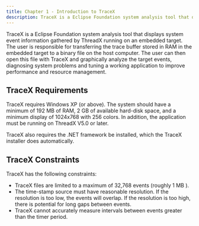 ```yaml
---
title: Chapter 1 - Introduction to TraceX
description: TraceX is a Eclipse Foundation system analysis tool that displays system event information gathered by ThreadX running on an embedded target. 
---
```



TraceX is a Eclipse Foundation system analysis tool that displays system event information gathered by ThreadX running on an embedded target. The
user is responsible for transferring the trace buffer stored in RAM in the embedded target to a binary file on the host computer. The user
can then open this file with TraceX and graphically analyze the target events, diagnosing system problems and tuning a working application to improve performance and resource management.

## TraceX Requirements

TraceX requires Windows XP (or above). The system should have a minimum of 192 MB of RAM, 2 GB of available hard-disk space, and a minimum display of 1024x768 with 256 colors. In addition, the application must be running on ThreadX V5.0 or later.

TraceX also requires the .NET framework be installed, which the TraceX installer does automatically.

## TraceX Constraints

TraceX has the following constraints:

- TraceX files are limited to a maximum of 32,768 events (roughly 1 MB ).
- The time-stamp source must have reasonable resolution. If the resolution is too low, the events will overlap. If the resolution is too high, there is potential for long gaps between events.
- TraceX cannot accurately measure intervals between events greater than the timer period.
